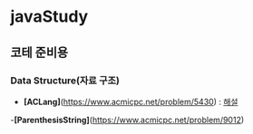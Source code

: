 # javaStudy

## 코테 준비용

### Data Structure(자료 구조)
- **[ACLang]**(https://www.acmicpc.net/problem/5430) :  [해설](https://github.com/corinB/javaStudy/wiki/ACLang(no.5430))

-**[ParenthesisString]**(https://www.acmicpc.net/problem/9012) 
    
